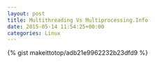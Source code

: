 ```yaml
---
layout: post                                                                                                              
title: Multithreading Vs Multiprocessing.Info                                                                                                                       
date: 2015-05-14 11:54:25+00:00                                                                                                                        
categories: Linux                                                                                                                
---                                                                                                                              
```


{% gist makeittotop/adb21e9962232b23dfd9 %}                                                                                                           

